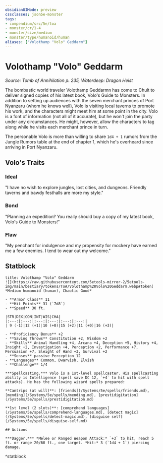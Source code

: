 ```yaml
---
obsidianUIMode: preview
cssclasses: json5e-monster
tags:
- compendium/src/5e/toa
- monster/cr/1-4
- monster/size/medium
- monster/type/humanoid/human
aliases: ["Volothamp "Volo" Geddarm"]
---
```

# Volothamp "Volo" Geddarm
*Source: Tomb of Annihilation p. 235, Waterdeep: Dragon Heist*  

The bombastic world traveler Volothamp Geddarmn has come to Chult to deliver signed copies of his latest book, Volo's Guide to Monsters. In addition to setting up audiences with the seven merchant princes of Port Nyanzaru (whom he knows well), Volo is visiting local taverns to promote his work, and the characters might meet him at some point in the city. Volo is a font of information (not all of it accurate), but he won't join the party under any circumstances. He might, however, allow the characters to tag along while he visits each merchant prince in turn.

The personable Volo is more than willing to share `1d4 + 1` rumors from the Jungle Rumors table at the end of chapter 1, which he's overheard since arriving in Port Nyanzaru.

## Volo's Traits

### Ideal

"I have no wish to explore jungles, lost cities, and dungeons. Friendly taverns and bawdy festhalls are more my style."

### Bond

"Planning an expedition? You really should buy a copy of my latest book, Volo's Guide to Monsters!"

### Flaw

"My penchant for indulgence and my propensity for mockery have earned me a few enemies. I tend to wear out my welcome."

## Statblock

```ad-statblock
title: Volothamp "Volo" Geddarm
![](https://raw.githubusercontent.com/5etools-mirror-2/5etools-img/main/bestiary/tokens/ToA/Volothamp%20Volo%20Geddarm.webp#token)
*Medium humanoid (human), Chaotic Good*

- **Armor Class** 11
- **Hit Points** 31 (`7d8`)
- **Speed** 30 ft.

|STR|DEX|CON|INT|WIS|CHA|
|:---:|:---:|:---:|:---:|:---:|:---:|
| 9 (-1)|12 (+1)|10 (+0)|15 (+2)|11 (+0)|16 (+3)|

- **Proficiency Bonus** +2
- **Saving Throws** Constitution +2, Wisdom +2
- **Skills** Animal Handling +4, Arcana +4, Deception +5, History +4, Insight +2, Investigation +4, Perception +2, Performance +7, Persuasion +7, Sleight of Hand +3, Survival +2
- **Senses** passive Perception 12
- **Languages** Common, Dwarvish, Elvish
- **Challenge** 1/4

***Spellcasting.*** Volo is a 1st-level spellcaster. His spellcasting ability is Intelligence (spell save DC 12, `+4` to hit with spell attacks). He has the following wizard spells prepared:

**Cantrips (at will)**: [friends](/Systems/5e/spells/friends.md), [mending](/Systems/5e/spells/mending.md), [prestidigitation](/Systems/5e/spells/prestidigitation.md)

**1st level (2 slots)**: [comprehend languages](/Systems/5e/spells/comprehend-languages.md), [detect magic](/Systems/5e/spells/detect-magic.md), [disguise self](/Systems/5e/spells/disguise-self.md)

## Actions

***Dagger.*** *Melee or Ranged Weapon Attack:* `+3` to hit, reach 5 ft. or range 20/60 ft., one target. *Hit:* 3 (`1d4 + 1`) piercing damage.
```
^statblock